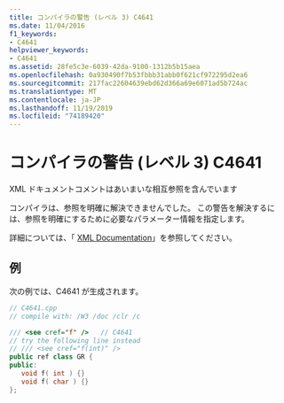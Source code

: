 ```yaml
---
title: コンパイラの警告 (レベル 3) C4641
ms.date: 11/04/2016
f1_keywords:
- C4641
helpviewer_keywords:
- C4641
ms.assetid: 28fe5c3e-6039-42da-9100-1312b5b15aea
ms.openlocfilehash: 0a930490f7b53fbbb31abb0f621cf972295d2ea6
ms.sourcegitcommit: 217fac22604639ebd62d366a69e6071ad5b724ac
ms.translationtype: MT
ms.contentlocale: ja-JP
ms.lasthandoff: 11/19/2019
ms.locfileid: "74189420"
---
```

# <a name="compiler-warning-level-3-c4641"></a>コンパイラの警告 (レベル 3) C4641

XML ドキュメントコメントはあいまいな相互参照を含んでいます

コンパイラは、参照を明確に解決できませんでした。 この警告を解決するには、参照を明確にするために必要なパラメーター情報を指定します。

詳細については、「 [XML Documentation](../../build/reference/xml-documentation-visual-cpp.md)」を参照してください。

## <a name="example"></a>例

次の例では、C4641 が生成されます。

```cpp
// C4641.cpp
// compile with: /W3 /doc /clr /c

/// <see cref="f" />   // C4641
// try the following line instead
// /// <see cref="f(int)" />
public ref class GR {
public:
   void f( int ) {}
   void f( char ) {}
};
```